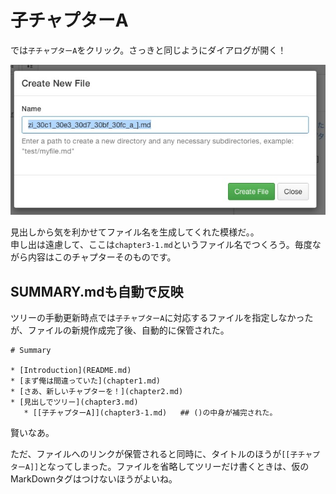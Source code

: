 # 子チャプターA

では`子チャプターA`をクリック。さっきと同じようにダイアログが開く！

![](create_chapter3-1.jpg)

見出しから気を利かせてファイル名を生成してくれた模様だ。。  
申し出は遠慮して、ここは`chapter3-1.md`というファイル名でつくろう。毎度ながら内容はこのチャプターそのものです。


## SUMMARY.mdも自動で反映

ツリーの手動更新時点では`子チャプターA`に対応するファイルを指定しなかったが、ファイルの新規作成完了後、自動的に保管された。


```
# Summary

* [Introduction](README.md)
* [まず俺は間違っていた](chapter1.md)
* [さあ、新しいチャプターを！](chapter2.md)
* [見出しでツリー](chapter3.md)
   * [[子チャプターA]](chapter3-1.md)   ## ()の中身が補完された。
```

賢いなあ。

ただ、ファイルへのリンクが保管されると同時に、タイトルのほうが`[[子チャプターA]]`となってしまった。ファイルを省略してツリーだけ書くときは、仮のMarkDownタグはつけないほうがよいね。

